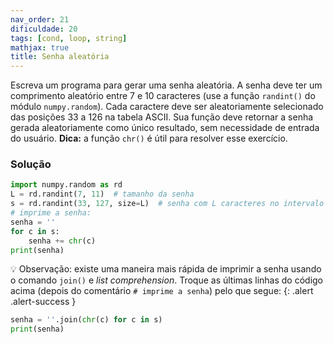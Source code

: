 ```yaml
---
nav_order: 21
dificuldade: 20
tags: [cond, loop, string]
mathjax: true
title: Senha aleatória 
---
```


Escreva um programa para gerar uma senha aleatória. A senha deve ter um comprimento aleatório entre 7 e 10 caracteres (use a função `randint()` do módulo `numpy.random`). Cada caractere deve ser aleatoriamente selecionado das posições 33 a 126 na tabela ASCII. Sua função deve retornar a senha gerada aleatoriamente como único resultado, sem necessidade de entrada do usuário.
**Dica:** a função `chr()` é útil para resolver esse exercício.

### Solução

```python
import numpy.random as rd
L = rd.randint(7, 11)  # tamanho da senha
s = rd.randint(33, 127, size=L)  # senha com L caracteres no intervalo 33-126
# imprime a senha:
senha = ''
for c in s:
    senha += chr(c)
print(senha)
```

:bulb: Observação: existe uma maneira mais rápida de imprimir a senha usando o comando `join()` e *list comprehension*. Troque as últimas linhas do código acima (depois do comentário `# imprime a senha`) pelo que segue:
{: .alert .alert-success }    
```python
senha = ''.join(chr(c) for c in s)
print(senha)
```

